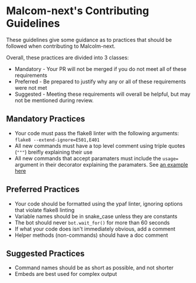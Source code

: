 # Malcom-next's Contributing Guidelines 
These guidelines give some guidance as to practices that should be followed when contributing to Malcolm-next. 

Overall, these practices are divided into 3 classes:
* Mandatory - Your PR will not be merged if you do not meet all of these requirements 
* Preferred - Be prepared to justify why any or all of these requirements were not met 
* Suggested - Meeting these requirements will overall be helpful, but may not be mentioned during review.

## Mandatory Practices 
* Your code must pass the flake8 linter with the following arguments: `flake8 --extend-ignore=E501,E401`
* All new commands must have a top level comment using triple quotes (`"""`) breifly explaining their use
* All new commands that accept paramaters must include the `usage=` argument in their decorator explaining the paramaters. See [an example here](https://github.com/TheOtherUnknown/Malcolm-next/blob/cb5583d4a355c68e490a0699ade3662543874b62/src/cogs/roles.py#L34)

## Preferred Practices 
* Your code should be formatted using the ypaf linter, ignoring options that violate flake8 linting 
* Variable names should be in snake_case unless they are constants
* The bot should never `bot.wait_for()` for more than 60 seconds
* If what your code does isn't immediately obvious, add a comment
* Helper methods (non-commands) should have a doc comment

## Suggested Practices 
* Command names should be as short as possible, and not shorter 
* Embeds are best used for complex output 